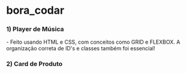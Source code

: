 # bora_codar

<h3> 1) Player de Música </h3>
<p> - Feito usando HTML e CSS, com conceitos como GRID e FLEXBOX. A organização correta de ID's e classes também foi essencial! </p>

<h3> 2) Card de Produto </h3>

